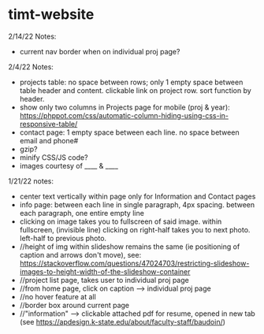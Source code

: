 # timt-website
2/14/22 Notes:
- current nav border when on individual proj page?


2/4/22 Notes:
- projects table: no space between rows; only 1 empty space between table header and content. clickable link on project row. sort function by header.
- show only two columns in Projects page for mobile (proj & year): 
https://phppot.com/css/automatic-column-hiding-using-css-in-responsive-table/
- contact page: 1 empty space between each line. no space between email and phone#
- gzip?
- minify CSS/JS code?
- images courtesy of ____ & ____


1/21/22 notes:
- center text vertically within page only for Information and Contact pages
- info page: between each line in single paragraph, 4px spacing. between each paragraph, one entire empty line
- clicking on image takes you to fullscreen of said image. within fullscreen, (invisible line) clicking on right-half takes you to next photo. left-half to previous photo.
- //height of img within slideshow remains the same (ie positioning of caption and arrows don't move), see: https://stackoverflow.com/questions/47024703/restricting-slideshow-images-to-height-width-of-the-slideshow-container
- //project list page, takes user to individual proj page
- //from home page, click on caption --> individual proj page
- //no hover feature at all
- //border box around current page
- //"information" --> clickable attached pdf for resume, opened in new tab (see https://apdesign.k-state.edu/about/faculty-staff/baudoin/)